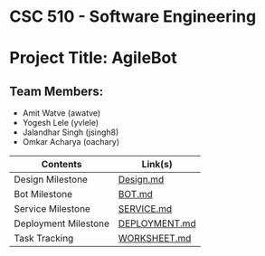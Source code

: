 # CSC 510 - Software Engineering
# Project Title: AgileBot

## Team Members:
* Amit Watve (awatve)
* Yogesh Lele (yvlele)
* Jalandhar Singh (jsingh8)
* Omkar Acharya (oachary)

|   Contents     |                           Link(s)                                                    |
|-----------------|--------------------------------------------------------------------------------------|
| Design Milestone  | [Design.md](/Design/Design.md)  |
| Bot Milestone   | [BOT.md](/Bot/BOT.md) |
| Service Milestone   | [SERVICE.md](/Service/SERVICE.md) |
| Deployment Milestone | [DEPLOYMENT.md](/Deploy/README.md)
| Task Tracking | [WORKSHEET.md](/Bot/WORKSHEET.md) |
